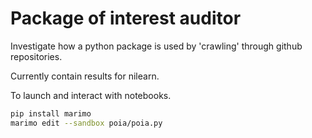 # Package of interest auditor

Investigate how a python package is used by 'crawling' through github repositories.

Currently contain results for nilearn.

To launch and interact with notebooks.

```bash
pip install marimo
marimo edit --sandbox poia/poia.py
```

